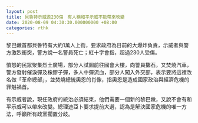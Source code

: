 ```yaml
---
layout: post
title: 貝魯特示威逾230傷　有人稱和平示威不能帶來改變
date: 2020-08-09 04:30:30.000000000 +08:00
categories: rthk
---
```


黎巴嫩首都貝魯特有大約1萬人上街，要求政府為日前的大爆炸負責，示威者與警方激烈衝突，警方說一名警員死亡；紅十字會指，超過230人受傷。

憤怒的民眾聚集烈士廣場，部分人試圖前往國會大樓，向警員擲石，又焚燒汽車，警方發射催淚彈及橡膠子彈，多人中彈流血，部分人闖入外交部，表示要將這裡改名做「革命總部」，並焚燒總統奧恩的肖像，指奧恩是造成國家政治與經濟危機的罪魁禍首。

有示威者說，現任政府的統治必須結束，他們需要一個新的黎巴嫩，又說不會有和平示威可以帶來改變。總理迪亞卜要求提前大選，認為是解決國家危機的唯一方法，呼籲所有政黨擱置分歧。
